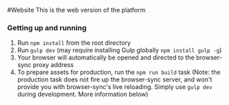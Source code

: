 #Website
This is the web version of the platform

### Getting up and running

1. Run `npm install` from the root directory
2. Run `gulp dev` (may require installing Gulp globally `npm install gulp -g`)
3. Your browser will automatically be opened and directed to the browser-sync proxy address
4. To prepare assets for production, run the `npm run build` task (Note: the production task does not fire up the browser-sync server, and won't provide you with browser-sync's live reloading. Simply use `gulp dev` during development. More information below)